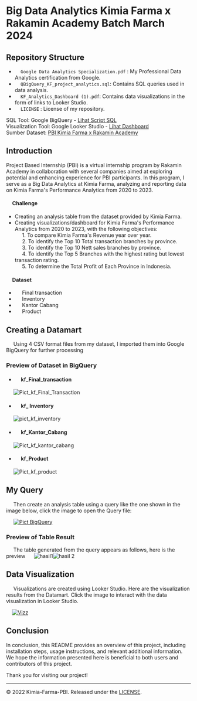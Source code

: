 # Big Data Analytics Kimia Farma x Rakamin Academy Batch March 2024
## Repository Structure
- &nbsp;&nbsp;&nbsp;&nbsp;`Google Data Analytics Specialization.pdf` : My Professional Data Analytics certification from Google.
- &nbsp;&nbsp;&nbsp;&nbsp;`QBigQuery_KF_project_analytics.sql`: Contains SQL queries used in data analysis.
- &nbsp;&nbsp;&nbsp;&nbsp;`KF_Analytics_Dashboard (1).pdf`: Contains data visualizations in the form of links to Looker Studio.
- &nbsp;&nbsp;&nbsp;&nbsp;`LICENSE` : License of my repository.
  
SQL Tool: Google BigQuery - [Lihat Script SQL](https://github.com/mfathurohman/Kimia-Farma-PBI/blob/main/QBigQuery_KF_project_analytics.sql)<br>
Visualization Tool: Google Looker Studio - [Lihat Dashboard](https://lookerstudio.google.com/reporting/d54f0b51-13ea-4a6d-9c3b-0cfab354a12d)<br>
Sumber Dataset: [PBI Kimia Farma x Rakamin Academy](https://www.rakamin.com/virtual-internship-experience/kimiafarma-big-data-analytics-virtual-internship-program)

## Introduction

Project Based Internship (PBI) is a virtual internship program by Rakamin Academy in collaboration with several companies aimed at exploring potential and enhancing experience for PBI participants. In this program, I serve as a Big Data Analytics at Kimia Farma, analyzing and reporting data on Kimia Farma's Performance Analytics from 2020 to 2023.

#### &nbsp;&nbsp;&nbsp;&nbsp; Challenge

- Creating an analysis table from the dataset provided by Kimia Farma.
- Creating visualizations/dashboard for Kimia Farma's Performance Analytics from 2020 to 2023, with the following objectives:<br>
&nbsp;&nbsp;&nbsp;&nbsp; 1. To compare Kimia Farma's Revenue year over year.<br>
&nbsp;&nbsp;&nbsp;&nbsp; 2. To identify the Top 10 Total transaction branches by province.<br>
&nbsp;&nbsp;&nbsp;&nbsp; 3. To identify the Top 10 Nett sales branches by province.<br>
&nbsp;&nbsp;&nbsp;&nbsp; 4. To identify the Top 5 Branches with the highest rating but lowest transaction rating.<br>
&nbsp;&nbsp;&nbsp;&nbsp; 5. To determine the Total Profit of Each Province in Indonesia.<br>


#### &nbsp;&nbsp;&nbsp;&nbsp; Dataset</n>

- &nbsp;&nbsp;&nbsp;&nbsp; Final transaction <br>
- &nbsp;&nbsp;&nbsp;&nbsp; Inventory<br>
- &nbsp;&nbsp;&nbsp;&nbsp; Kantor Cabang<br>
- &nbsp;&nbsp;&nbsp;&nbsp; Product<br>

## Creating a Datamart
&nbsp;&nbsp;&nbsp;&nbsp; Using 4 CSV format files from my dataset, I imported them into Google BigQuery for further processing

### Preview of Dataset in BigQuery
- #### &nbsp;&nbsp;&nbsp;&nbsp; kf_Final_transaction
&nbsp;&nbsp;&nbsp;&nbsp; ![Pict_kf_Final_Transaction](https://github.com/mfathurohman/Documenting_project/assets/134922083/9bc42b31-ac22-4ec8-ae34-a3e10eee1305)

- #### &nbsp;&nbsp;&nbsp;&nbsp; kf_ Inventory
&nbsp;&nbsp;&nbsp;&nbsp; ![pict_kf_inventory](https://github.com/mfathurohman/Documenting_project/assets/134922083/7cd39019-d18a-4aa0-891c-dc87caf6ceb3)

- #### &nbsp;&nbsp;&nbsp;&nbsp; kf_Kantor_Cabang
&nbsp;&nbsp;&nbsp;&nbsp; ![Pict_kf_kantor_cabang](https://github.com/mfathurohman/Documenting_project/assets/134922083/961bdc55-dcdc-4add-a287-4f4bb7cf98c0)

- #### &nbsp;&nbsp;&nbsp;&nbsp; kf_Product
&nbsp;&nbsp;&nbsp;&nbsp; ![Pict_kf_product](https://github.com/mfathurohman/Documenting_project/assets/134922083/6ce93c08-53cd-48b3-aad9-689c303965e0)


## My Query 

&nbsp;&nbsp;&nbsp;&nbsp; Then create an analysis table using a query like the one shown in the image below, click the image to open the Query file:

&nbsp;&nbsp;&nbsp;&nbsp; [![Pict BigQuery](https://github.com/mfathurohman/Kimia-Farma-PBI/assets/134922083/3aaa9565-1028-4a19-b148-c1ad2598ad9d)](https://github.com/mfathurohman/Documenting_project/blob/6829690e24b7f8c0751c9b8c59bc4e27a51cdb0e/QueryBQ_KF_Analytics.sql)

### Preview of Table Result
&nbsp;&nbsp;&nbsp;&nbsp; The table generated from the query appears as follows, here is the preview
&nbsp;&nbsp;&nbsp;&nbsp; ![hasil1](https://github.com/mfathurohman/Documenting_project/assets/134922083/9525791d-1b8f-48a2-aa57-57061f000702)![hasil 2](https://github.com/mfathurohman/Documenting_project/assets/134922083/c449977d-123e-475d-b608-8a54d36d5e3e)

## Data Visualization

&nbsp;&nbsp;&nbsp;&nbsp; Visualizations are created using Looker Studio. Here are the visualization results from the Datamart. Click the image to interact with the data visualization in Looker Studio.

&nbsp;&nbsp;&nbsp;&nbsp;[![Vizz](https://github.com/mfathurohman/Documenting_project/assets/134922083/2ae88af4-c14c-4deb-9f00-99b4f1786918)](https://lookerstudio.google.com/reporting/d54f0b51-13ea-4a6d-9c3b-0cfab354a12d)

## Conclusion

In conclusion, this README provides an overview of this project, including installation steps, usage instructions, and relevant additional information. We hope the information presented here is beneficial to both users and contributors of this project.

Thank you for visiting our project!

---
© 2022 Kimia-Farma-PBI. Released under the [LICENSE](https://github.com/mfathurohman/Kimia-Farma-PBI/blob/7149a8d38c1d4088be410b4f1a59253f8125f93e/LICENSE).




